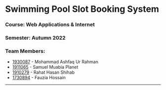 # Swimming Pool Slot Booking System

### Course: Web Applications & Internet

### Semester: Autumn 2022

### Team Members:

- [1930087](https://github.com/ashfaqfardin) - Mohammad Ashfaq Ur Rahman
- [1911065](https://github.com/samuelmuabia) - Samuel Muabia Planet
- [1910279](https://gitHub.com/RHShihab) - Rahat Hasan Shihab
- [1730894](https://github.com/fauziahossain) - Fauzia Hossain

<hr>

